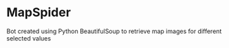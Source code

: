 # MapSpider
Bot created using Python BeautifulSoup to retrieve map images for different selected values

